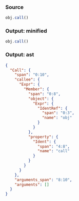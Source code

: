 ### Source
```js parse:expr
obj.call()
```

### Output: minified
```js
obj.call()
```

### Output: ast
```json
{
  "Call": {
    "span": "0:10",
    "callee": {
      "Expr": {
        "Member": {
          "span": "0:8",
          "object": {
            "Expr": {
              "IdentRef": {
                "span": "0:3",
                "name": "obj"
              }
            }
          },
          "property": {
            "Ident": {
              "span": "4:8",
              "name": "call"
            }
          }
        }
      }
    },
    "arguments_span": "8:10",
    "arguments": []
  }
}
```
